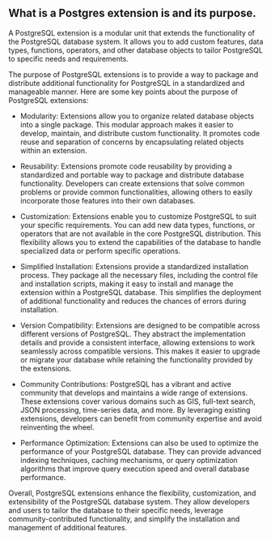 What is a Postgres extension is and its purpose.
------------------------------------------------

A PostgreSQL extension is a modular unit that extends the functionality of the PostgreSQL database system. It allows you to add custom features, data types, functions, operators, and other database objects to tailor PostgreSQL to specific needs and requirements.

The purpose of PostgreSQL extensions is to provide a way to package and distribute additional functionality for PostgreSQL in a standardized and manageable manner. Here are some key points about the purpose of PostgreSQL extensions:

- Modularity: Extensions allow you to organize related database objects into a single package. This modular approach makes it easier to develop, maintain, and distribute custom functionality. It promotes code reuse and separation of concerns by encapsulating related objects within an extension.

- Reusability: Extensions promote code reusability by providing a standardized and portable way to package and distribute database functionality. Developers can create extensions that solve common problems or provide common functionalities, allowing others to easily incorporate those features into their own databases.

- Customization: Extensions enable you to customize PostgreSQL to suit your specific requirements. You can add new data types, functions, or operators that are not available in the core PostgreSQL distribution. This flexibility allows you to extend the capabilities of the database to handle specialized data or perform specific operations.

- Simplified Installation: Extensions provide a standardized installation process. They package all the necessary files, including the control file and installation scripts, making it easy to install and manage the extension within a PostgreSQL database. This simplifies the deployment of additional functionality and reduces the chances of errors during installation.

- Version Compatibility: Extensions are designed to be compatible across different versions of PostgreSQL. They abstract the implementation details and provide a consistent interface, allowing extensions to work seamlessly across compatible versions. This makes it easier to upgrade or migrate your database while retaining the functionality provided by the extensions.

- Community Contributions: PostgreSQL has a vibrant and active community that develops and maintains a wide range of extensions. These extensions cover various domains such as GIS, full-text search, JSON processing, time-series data, and more. By leveraging existing extensions, developers can benefit from community expertise and avoid reinventing the wheel.

- Performance Optimization: Extensions can also be used to optimize the performance of your PostgreSQL database. They can provide advanced indexing techniques, caching mechanisms, or query optimization algorithms that improve query execution speed and overall database performance.

Overall, PostgreSQL extensions enhance the flexibility, customization, and extensibility of the PostgreSQL database system. They allow developers and users to tailor the database to their specific needs, leverage community-contributed functionality, and simplify the installation and management of additional features.
